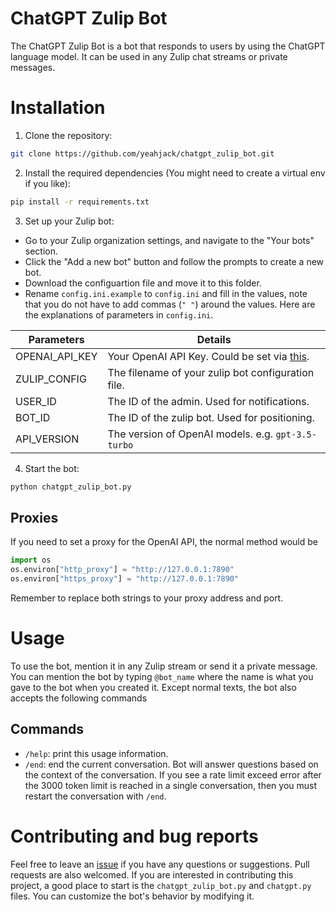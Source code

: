 # ChatGPT Zulip Bot

The ChatGPT Zulip Bot is a bot that responds to users by using the ChatGPT language model. It can be used in any Zulip chat streams    or private messages.

# Installation

1. Clone the repository:

```bash
git clone https://github.com/yeahjack/chatgpt_zulip_bot.git
```

2. Install the required dependencies (You might need to create a virtual env if you like):

```bash
pip install -r requirements.txt
```

3. Set up your Zulip bot:

- Go to your Zulip organization settings, and navigate to the "Your bots" section.
- Click the "Add a new bot" button and follow the prompts to create a new bot.
- Download the configuartion file and move it to this folder.
- Rename `config.ini.example` to `config.ini` and fill in the values, note that you do not have to add commas (`" "`) around the values.
Here are the explanations of parameters in `config.ini`.

| Parameters | Details |
| --- | --- |
| OPENAI_API_KEY | Your OpenAI API Key. Could be set via [this](https://platform.openai.com/account/api-keys).
| ZULIP_CONFIG | The filename of your zulip bot configuration file.
| USER_ID | The ID of the admin. Used for notifications.
| BOT_ID | The ID of the zulip bot. Used for positioning.
| API_VERSION | The version of OpenAI models. e.g. `gpt-3.5-turbo` |

4. Start the bot:

```bash
python chatgpt_zulip_bot.py
```

## Proxies

If you need to set a proxy for the OpenAI API, the normal method would be
```python
import os
os.environ["http_proxy"] = "http://127.0.0.1:7890"
os.environ["https_proxy"] = "http://127.0.0.1:7890"
```
Remember to replace both strings to your proxy address and port.

# Usage

To use the bot, mention it in any Zulip stream or send it a private message. You can mention the bot by typing `@bot_name` where the name is what you gave to the bot when you created it.
Except normal texts, the bot also accepts the following commands

## Commands
* `/help`: print this usage information.
* `/end`: end the current conversation. Bot will answer questions based on the context of the conversation. If you see a rate limit exceed error after the 3000 token limit is reached in a single conversation, then you must restart the conversation with `/end`.

# Contributing and bug reports

Feel free to leave an [issue](https://github.com/yeahjack/chatgpt_zulip_bot/issues) if you have any questions or suggestions.
Pull requests are also welcomed. If you are interested in contributing this project, a good place to start is the `chatgpt_zulip_bot.py` and `chatgpt.py` files. You can customize the bot's behavior by modifying it.
